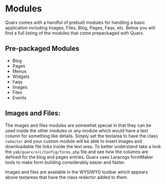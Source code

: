 # Modules

Quarx comes with a handful of prebuilt modules for handling a basic application including Images, Files, Blog, Pages, Faqs, etc. Below you will find a full listing of the modules that come prepackaged with Quarx.

Pre-packaged Modules
------
* Blog
* Pages
* Menus
* Widgets
* Faqs
* Images
* Files
* Events

Images and Files:
------
The images and files modules are somewhat special in that they can be used inside the other modules or any module which would have a text column for something like details. Simply set the textarea to have the class `redactor` and your custom module will be able to insert images and downloadable file links inside the text area. To better understand take a look the `yab/quarx/src/Config/forms.php` file and see how the columns are defined for the blog and pages entries. Quarx uses Laracogs formMaker tools to make form building considerably easier and faster.

Images and files are available in the WYSIWYG toolbar which appears above textareas that have the class redactor added to them.